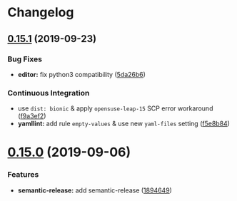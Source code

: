 # Changelog

## [0.15.1](https://github.com/saltstack-formulas/vim-formula/compare/v0.15.0...v0.15.1) (2019-09-23)


### Bug Fixes

* **editor:** fix python3 compatibility ([5da26b6](https://github.com/saltstack-formulas/vim-formula/commit/5da26b6))


### Continuous Integration

* use `dist: bionic` & apply `opensuse-leap-15` SCP error workaround ([f9a3ef2](https://github.com/saltstack-formulas/vim-formula/commit/f9a3ef2))
* **yamllint:** add rule `empty-values` & use new `yaml-files` setting ([f5e8b84](https://github.com/saltstack-formulas/vim-formula/commit/f5e8b84))

# [0.15.0](https://github.com/saltstack-formulas/vim-formula/compare/v0.14.2...v0.15.0) (2019-09-06)


### Features

* **semantic-release:** add semantic-release ([1894649](https://github.com/saltstack-formulas/vim-formula/commit/1894649))
